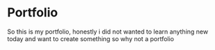 # Portfolio
So this is my portfolio, honestly i did not wanted to learn anything new today and want to create something so why not a portfolio
